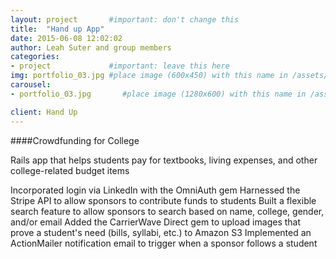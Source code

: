 ```yaml
---
layout: project       #important: don't change this
title:  "Hand up App"
date: 2015-06-08 12:02:02
author: Leah Suter and group members
categories:
- project             #important: leave this here
img: portfolio_03.jpg #place image (600x450) with this name in /assets/img/project/
carousel:
- portfolio_03.jpg       #place image (1280x600) with this name in /assets/img/project/carousel/

client: Hand Up
---
```

####Crowdfunding for College

Rails app that helps students pay for textbooks, living expenses, and other college-related budget items

Incorporated login via LinkedIn with the OmniAuth gem
Harnessed the Stripe API to allow sponsors to contribute funds to students
Built a flexible search feature to allow sponsors to search based on name, college, gender, and/or email
Added the CarrierWave Direct gem to upload images that prove a student's need (bills, syllabi, etc.) to Amazon S3
Implemented an ActionMailer notification email to trigger when a sponsor follows a student